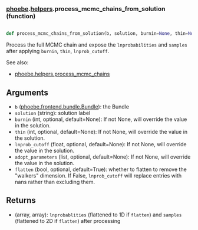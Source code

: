 ### [phoebe](phoebe.md).[helpers](phoebe.helpers.md).process_mcmc_chains_from_solution (function)


```py

def process_mcmc_chains_from_solution(b, solution, burnin=None, thin=None, lnprob_cutoff=None, adopt_parameters=None, flatten=True)

```



Process the full MCMC chain and expose the `lnprobabilities` and `samples`
after applying `burnin`, `thin`, `lnprob_cutoff`.

See also:
* [phoebe.helpers.process_mcmc_chains](phoebe.helpers.process_mcmc_chains.md)

Arguments
---------------
* `b` ([phoebe.frontend.bundle.Bundle](phoebe.frontend.bundle.Bundle.md)): the Bundle
* `solution` (string): solution label
* `burnin` (int, optional, default=None): If not None, will override
    the value in the solution.
* `thin` (int, optional, default=None): If not None, will override
    the value in the solution.
* `lnprob_cutoff` (float, optional, default=None): If not None, will override
    the value in the solution.
* `adopt_parameters` (list, optional, default=None): If not None, will
    override the value in the solution.
* `flatten` (bool, optional, default=True): whether to flatten to remove
    the "walkers" dimension.  If False, `lnprob_cutoff` will replace entries
    with nans rather than excluding them.

Returns
-----------
* (array, array): `lnprobablities` (flattened to 1D if `flatten`) and `samples`
    (flattened to 2D if `flatten`) after processing

